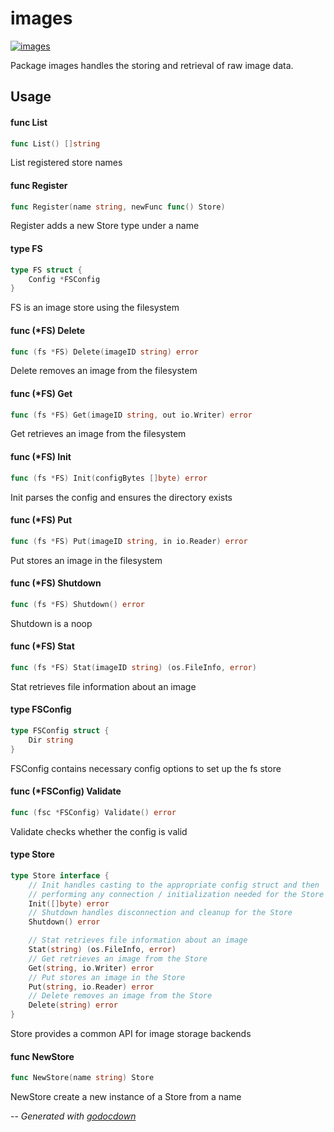# images

[![images](https://godoc.org/github.com/mistifyio/mistify-image-service/images?status.png)](https://godoc.org/github.com/mistifyio/mistify-image-service/images)

Package images handles the storing and retrieval of raw image data.

## Usage

#### func  List

```go
func List() []string
```
List registered store names

#### func  Register

```go
func Register(name string, newFunc func() Store)
```
Register adds a new Store type under a name

#### type FS

```go
type FS struct {
	Config *FSConfig
}
```

FS is an image store using the filesystem

#### func (*FS) Delete

```go
func (fs *FS) Delete(imageID string) error
```
Delete removes an image from the filesystem

#### func (*FS) Get

```go
func (fs *FS) Get(imageID string, out io.Writer) error
```
Get retrieves an image from the filesystem

#### func (*FS) Init

```go
func (fs *FS) Init(configBytes []byte) error
```
Init parses the config and ensures the directory exists

#### func (*FS) Put

```go
func (fs *FS) Put(imageID string, in io.Reader) error
```
Put stores an image in the filesystem

#### func (*FS) Shutdown

```go
func (fs *FS) Shutdown() error
```
Shutdown is a noop

#### func (*FS) Stat

```go
func (fs *FS) Stat(imageID string) (os.FileInfo, error)
```
Stat retrieves file information about an image

#### type FSConfig

```go
type FSConfig struct {
	Dir string
}
```

FSConfig contains necessary config options to set up the fs store

#### func (*FSConfig) Validate

```go
func (fsc *FSConfig) Validate() error
```
Validate checks whether the config is valid

#### type Store

```go
type Store interface {
	// Init handles casting to the appropriate config struct and then
	// performing any connection / initialization needed for the Store
	Init([]byte) error
	// Shutdown handles disconnection and cleanup for the Store
	Shutdown() error

	// Stat retrieves file information about an image
	Stat(string) (os.FileInfo, error)
	// Get retrieves an image from the Store
	Get(string, io.Writer) error
	// Put stores an image in the Store
	Put(string, io.Reader) error
	// Delete removes an image from the Store
	Delete(string) error
}
```

Store provides a common API for image storage backends

#### func  NewStore

```go
func NewStore(name string) Store
```
NewStore create a new instance of a Store from a name

--
*Generated with [godocdown](https://github.com/robertkrimen/godocdown)*
